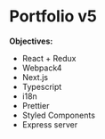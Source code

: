 # Portfolio v5

**Objectives:**
- React + Redux
- Webpack4
- Next.js
- Typescript
- i18n
- Prettier
- Styled Components
- Express server